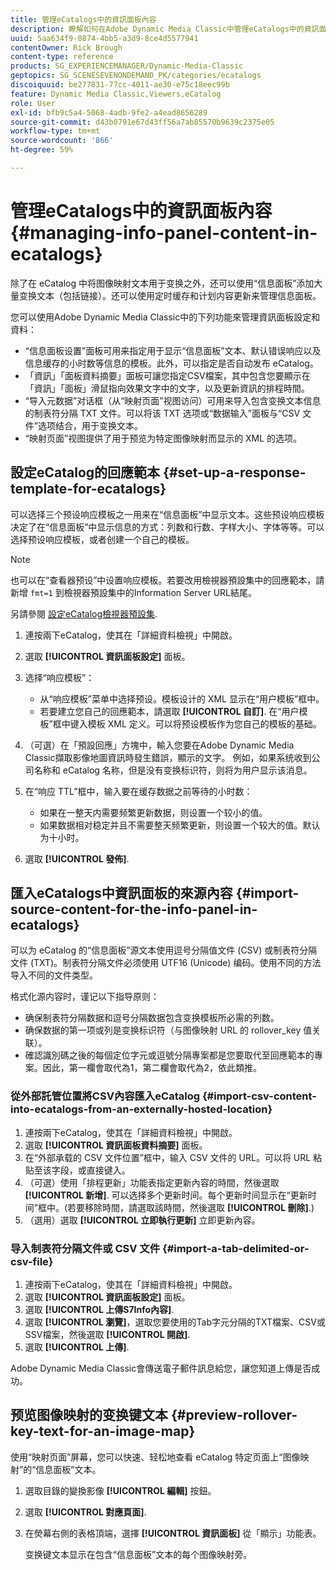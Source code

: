 ```yaml
---
title: 管理eCatalogs中的資訊面板內容
description: 瞭解如何在Adobe Dynamic Media Classic中管理eCatalogs中的資訊面板內容。
uuid: 5aa634f9-0874-4bb5-a3d9-8ce4d5577941
contentOwner: Rick Brough
content-type: reference
products: SG_EXPERIENCEMANAGER/Dynamic-Media-Classic
geptopics: SG_SCENESEVENONDEMAND_PK/categories/ecatalogs
discoiquuid: be277831-77cc-4011-ae30-e75c18eec99b
feature: Dynamic Media Classic,Viewers,eCatalog
role: User
exl-id: bfb9c5a4-5068-4adb-9fe2-a4ead8656289
source-git-commit: d43b0791e67d43ff56a7ab85570b9639c2375e05
workflow-type: tm+mt
source-wordcount: '866'
ht-degree: 59%

---
```


# 管理eCatalogs中的資訊面板內容{#managing-info-panel-content-in-ecatalogs}

除了在 eCatalog 中将图像映射文本用于变换之外，还可以使用“信息面板”添加大量变换文本（包括链接）。还可以使用定时缓存和计划内容更新来管理信息面板。

您可以使用Adobe Dynamic Media Classic中的下列功能來管理資訊面板設定和資料：

* “信息面板设置”面板可用来指定用于显示“信息面板”文本、默认错误响应以及信息缓存的小时数等信息的模板。此外，可以指定是否自动发布 eCatalog。
* 「資訊」「面板資料摘要」面板可讓您指定CSV檔案，其中包含您要顯示在「資訊」「面板」滑鼠指向效果文字中的文字，以及更新資訊的排程時間。
* “导入元数据”对话框（从“映射页面”视图访问）可用来导入包含变换文本信息的制表符分隔 TXT 文件。可以将该 TXT 选项或“数据输入”面板与“CSV 文件”选项结合，用于变换文本。
* “映射页面”视图提供了用于预览为特定图像映射而显示的 XML 的选项。

## 設定eCatalog的回應範本 {#set-up-a-response-template-for-ecatalogs}

可以选择三个预设响应模板之一用来在“信息面板”中显示文本。这些预设响应模板决定了在“信息面板”中显示信息的方式：列数和行数、字样大小、字体等等。可以选择预设响应模板，或者创建一个自己的模板。

>[!NOTE]
>
>也可以在“查看器预设”中设置响应模板。若要改用檢視器預設集中的回應範本，請新增 `fmt=1` 到檢視器預設集中的Information Server URL結尾。
>
>另請參閱 [設定eCatalog檢視器預設集](setting-ecatalog-viewer-presets.md#setting_up_ecatalog_viewer_presets).

1. 連按兩下eCatalog，使其在「詳細資料檢視」中開啟。
1. 選取 **[!UICONTROL 資訊面板設定]** 面板。
1. 选择“响应模板”：

   * 从“响应模板”菜单中选择预设。模板设计的 XML 显示在“用户模板”框中。
   * 若要建立您自己的回應範本，請選取 **[!UICONTROL 自訂]**. 在“用户模板”框中键入模板 XML 定义。可以将预设模板作为您自己的模板的基础。

1. （可選）在「預設回應」方塊中，輸入您要在Adobe Dynamic Media Classic擷取影像地圖資訊時發生錯誤，顯示的文字。 例如，如果系统收到公司名称和 eCatalog 名称，但是没有变换标识符，则将为用户显示该消息。
1. 在“响应 TTL”框中，输入要在缓存数据之前等待的小时数：

   * 如果在一整天内需要频繁更新数据，则设置一个较小的值。
   * 如果数据相对稳定并且不需要整天频繁更新，则设置一个较大的值。默认为十小时。

1. 選取 **[!UICONTROL 發佈]**.

## 匯入eCatalogs中資訊面板的來源內容 {#import-source-content-for-the-info-panel-in-ecatalogs}

可以为 eCatalog 的“信息面板”源文本使用逗号分隔值文件 (CSV) 或制表符分隔文件 (TXT)。制表符分隔文件必须使用 UTF16 (Unicode) 编码。使用不同的方法导入不同的文件类型。

格式化源内容时，谨记以下指导原则：

* 确保制表符分隔数据和逗号分隔数据包含变换模板所必需的列数。
* 确保数据的第一项或列是变换标识符（与图像映射 URL 的 rollover_key 值关联）。
* 確認識別碼之後的每個定位字元或逗號分隔專案都是您要取代至回應範本的專案。因此，第一欄會取代為$1$，第二欄會取代為$2$，依此類推。

### 從外部託管位置將CSV內容匯入eCatalog {#import-csv-content-into-ecatalogs-from-an-externally-hosted-location}

1. 連按兩下eCatalog，使其在「詳細資料檢視」中開啟。
1. 選取 **[!UICONTROL 資訊面板資料摘要]** 面板。
1. 在“外部承载的 CSV 文件位置”框中，输入 CSV 文件的 URL。可以将 URL 粘贴至该字段，或直接键入。
1. （可選）使用「排程更新」功能表指定更新內容的時間，然後選取 **[!UICONTROL 新增]**. 可以选择多个更新时间。每个更新时间显示在“更新时间”框中。(若要移除時間，請選取該時間，然後選取 **[!UICONTROL 刪除]**.)
1. （選用）選取 **[!UICONTROL 立即執行更新]** 立即更新內容。

### 导入制表符分隔文件或 CSV 文件 {#import-a-tab-delimited-or-csv-file}

<!-- 

Comment Type: remark
Last Modified By: unknown unknown 
Last Modified Date: 

<p>SR changed this section 10/23/2012</p>

 -->

1. 連按兩下eCatalog，使其在「詳細資料檢視」中開啟。
1. 選取 **[!UICONTROL 資訊面板設定]** 面板。
1. 選取 **[!UICONTROL 上傳S7Info內容]**.
1. 選取 **[!UICONTROL 瀏覽]**，選取您要使用的Tab字元分隔的TXT檔案、CSV或SSV檔案，然後選取 **[!UICONTROL 開啟]**.
1. 選取 **[!UICONTROL 上傳]**.

Adobe Dynamic Media Classic會傳送電子郵件訊息給您，讓您知道上傳是否成功。

## 预览图像映射的变换键文本 {#preview-rollover-key-text-for-an-image-map}

使用“映射页面”屏幕，您可以快速、轻松地查看 eCatalog 特定页面上“图像映射”的“信息面板”文本。

1. 選取目錄的變換影像 **[!UICONTROL 編輯]** 按鈕。
1. 選取 **[!UICONTROL 對應頁面]**.
1. 在熒幕右側的表格頂端，選擇 **[!UICONTROL 資訊面板]** 從「顯示」功能表。

   变换键文本显示在包含“信息面板”文本的每个图像映射旁。
